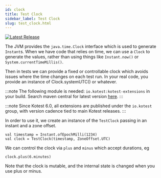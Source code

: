 ```yaml
---
id: clock
title: Test Clock
sidebar_label: Test Clock
slug: test_clock.html
---
```


[![Latest Release](https://img.shields.io/maven-central/v/io.kotest/kotest-extensions)](https://search.maven.org/artifact/io.kotest/kotest-extensions)

The JVM provides the `java.time.Clock` interface which is used to generate `Instant`s. When we have code that relies on time,
we can use a `Clock` to generate the values, rather than using things like `Instant.now()` or `System.currentTimeMillis()`.

Then in tests we can provide a fixed or controllable clock which avoids issues where the time changes on each test run.
In your real code, you provide an instance of Clock.systemUTC() or whatever.

:::note
The following module is needed: `io.kotest:kotest-extensions` in your build. Search maven central for latest version [here](https://search.maven.org/search?q=kotest-extensions).
:::

:::note
Since Kotest 6.0, all extensions are published under the `io.kotest` group, with version cadence tied to
main Kotest releases.
:::


In order to use it, we create an instance of the `TestClock` passing in an instant and a zone offset.

```
val timestamp = Instant.ofEpochMilli(1234)
val clock = TestClock(timestamp, ZoneOffset.UTC)
```

We can control the clock via `plus` and `minus` which accept durations, eg


```
clock.plus(6.minutes)
```

Note that the clock is mutable, and the internal state is changed when you use plus or minus.
